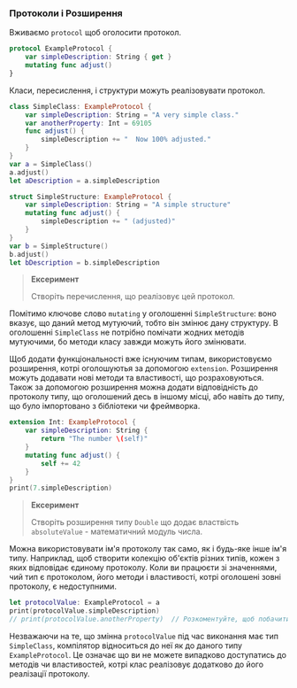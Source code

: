 ### Протоколи і Розширення

Вживаємо `protocol` щоб оголосити протокол.
```swift
protocol ExampleProtocol {
    var simpleDescription: String { get }
    mutating func adjust()
}
```
Класи, пересислення, і структури можуть реалізовувати протокол.
```swift
class SimpleClass: ExampleProtocol {
    var simpleDescription: String = "A very simple class."
    var anotherProperty: Int = 69105
    func adjust() {
        simpleDescription += "  Now 100% adjusted."
    }
}
var a = SimpleClass()
a.adjust()
let aDescription = a.simpleDescription

struct SimpleStructure: ExampleProtocol {
    var simpleDescription: String = "A simple structure"
    mutating func adjust() {
        simpleDescription += " (adjusted)"
    }
}
var b = SimpleStructure()
b.adjust()
let bDescription = b.simpleDescription
```
> **Ексеримент**
>
> Створіть перечислення, що реалізовує цей протокол.

Помітимо ключове слово `mutating` у оголошенні `SimpleStructure`: воно вказує, що даний метод мутуючий, тобто він змінює дану структуру. В оголошенні `SimpleClass` не потрібно помічати жодних методів мутуючими, бо методи класу завжди можуть його змінювати.

Щоб додати функціональності вже існуючим типам, використовуємо розширення, котрі оголошуютья за допомогою `extension`. Розширення можуть додавати нові методи та властивості, що розраховуються. Також за допомогою розширення можна додати відповідність до протоколу типу, що оголошений десь в іншому місці, або навіть до типу, що було імпортовано з бібліотеки чи фреймворка.
```swift
extension Int: ExampleProtocol {
    var simpleDescription: String {
        return "The number \(self)"
    }
    mutating func adjust() {
        self += 42
    }
}
print(7.simpleDescription)
```
> **Ексеримент**
>
> Створіть розширення типу `Double` що додає властвість `absoluteValue` - математичний модуль числа.

Можна використовувати ім'я протоколу так само, як і будь-яке інше ім'я типу. Наприклад, щоб створити колекцію об'єктів різних типів, кожен з яких відповідає єдиному протоколу. Коли ви працюєти зі значеннями, чий тип є протоколом, його методи і властивості, котрі оголошені зовні протоколу, є недоступними.
```swift
let protocolValue: ExampleProtocol = a
print(protocolValue.simpleDescription)
// print(protocolValue.anotherProperty)  // Розкоментуйте, щоб побачити помилку
```
Незважаючи на те, що змінна `protocolValue` під час виконання має тип `SimpleClass`, компілятор відноситься до неї як до даного типу `ExampleProtocol`. Це означає що ви не можете випадково доступатись до методів чи властивостей, котрі клас реалізовує додатково до його реалізації протоколу.